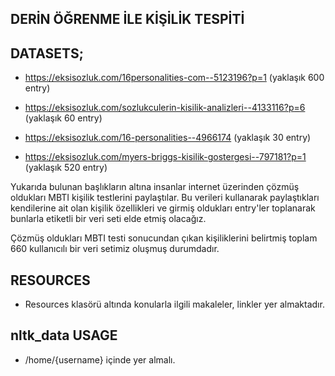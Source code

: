 ## DERİN ÖĞRENME İLE KİŞİLİK TESPİTİ


## DATASETS;
- https://eksisozluk.com/16personalities-com--5123196?p=1 (yaklaşık 600 entry) 

- https://eksisozluk.com/sozlukculerin-kisilik-analizleri--4133116?p=6  (yaklaşık 60 entry)

- https://eksisozluk.com/16-personalities--4966174  (yaklaşık 30 entry)

- https://eksisozluk.com/myers-briggs-kisilik-gostergesi--797181?p=1  (yaklaşık 520 entry)

Yukarıda bulunan başlıkların altına insanlar internet üzerinden çözmüş oldukları MBTI kişilik testlerini paylaştılar. 
Bu verileri kullanarak paylaştıkları kendilerine ait olan kişilik özellikleri ve girmiş oldukları entry'ler toplanarak bunlarla etiketli bir veri seti elde etmiş olacağız.

Çözmüş oldukları MBTI testi sonucundan çıkan kişiliklerini belirtmiş
toplam 660 kullanıcılı bir veri setimiz oluşmuş durumdadır.

## RESOURCES

- Resources klasörü altında konularla ilgili makaleler, linkler yer almaktadır.

## nltk_data USAGE

- /home/{username} içinde yer almalı.

